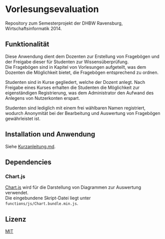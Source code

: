 # Vorlesungsevaluation

Repository zum Semesterprojekt der DHBW Ravensburg, Wirtschaftsinformatik 2014.

## Funktionalität

Diese Anwendung dient dem Dozenten zur Erstellung von Fragebögen und der Freigabe dieser für Studenten zur Wissensüberprüfung.  
Die Fragebögen sind in Kapitel von Vorlesungen aufgeteilt, was dem Dozenten die Möglichkeit bietet, die Fragebögen entsprechend zu ordnen.

Studenten sind in Kurse gegliedert, welche der Dozent anlegt. Nach Freigabe eines Kurses erhalten die Studenten die Möglichkeit zur eigenständigen Registrierung,
was dem Administrator den Aufwand des Anlegens von Nutzerkonten erspart.

Studenten sind lediglich mit einem frei wählbaren Namen registriert, wodurch Anonymität bei der Bearbeitung und Auswertung von Fragebögen gewährleistet ist.

## Installation und Anwendung

Siehe [Kurzanleitung.md](Kurzanleitung.md).

## Dependencies

### Chart.js
[Chart.js](http://www.chartjs.org/) wird für die Darstellung von Diagrammen zur Auswertung verwendet.  
Die eingebundene Skript-Datei liegt unter ```functions/js/Chart.bundle.min.js```.

## Lizenz

[MIT](LICENSE)
